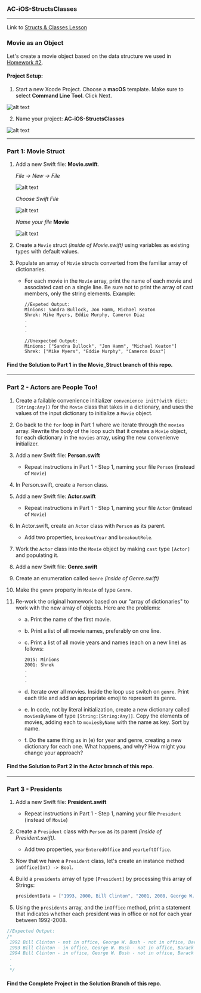 ### AC-iOS-StructsClasses

---

Link to [Structs & Classes Lesson](https://github.com/C4Q/AC3.2/blob/master/lessons/unit1/structs-and-classes/README.md)

### Movie as an Object

Let's create a movie object based on the data structure we used in [Homework #2](https://github.com/C4Q/AC3.2/blob/master/homework/week-2-homework.playground/Contents.swift). 

#### Project Setup:

1. Start a new Xcode Project.
 Choose a **macOS** template.
 Make sure to select **Command Line Tool**. Click Next.
 
 ![alt text](https://github.com/C4Q/AC-iOS-StructsClasses/blob/solution/images/Screeshot_Command%20Line%20Mac%20Project.png)

2. Name your project: **AC-iOS-StructsClasses**

 ![alt text](https://github.com/C4Q/AC-iOS-StructsClasses/blob/solution/images/Screenshot_Naming%20a%20Project.png)

 ---

### Part 1: Movie Struct

1. Add a new Swift file: **Movie.swift**. 

	*File -> New -> File*

	![alt text](https://github.com/C4Q/AC-iOS-StructsClasses/blob/solution/images/Screenshot_File%20New%20File.png)

	*Choose Swift File*

	![alt text](https://github.com/C4Q/AC-iOS-StructsClasses/blob/solution/images/Screenshot_Choose%20Swift%20Source%20File.png)

	*Name your file* **Movie**

	![alt text](https://github.com/C4Q/AC-iOS-StructsClasses/blob/solution/images/Screenshot_Naming%20A%20Swift%20File.png)

1. Create a `Movie` struct *(inside of Movie.swift)* using variables as existing types with default values.
1. Populate an array of `Movie` structs converted from the familiar array of dictionaries.
 	* For each movie in the `Movie` array, print the name of each movie and associated cast on a single line. Be sure not to print the array of cast members, only the string elements. Example:

 		```
 		//Expeted Output:
 		Minions: Sandra Bullock, Jon Hamm, Michael Keaton
 		Shrek: Mike Myers, Eddie Murphy, Cameron Diaz
 		.
 		.
 		.

 		//Unexpected Output:
 		Minions: ["Sandra Bullock", "Jon Hamm", "Michael Keaton"]
 		Shrek: ["Mike Myers", "Eddie Murphy", "Cameron Diaz"]
 		```

#### Find the Solution to Part 1 in the Movie_Struct branch of this repo.

---

### Part 2 - Actors are People Too!

1. Create a failable convenience initializer `convenience init?(with dict: [String:Any])` for the `Movie` class that takes in a dictionary, and uses the values of the input dictionary to initialize a `Movie` object.
1. Go back to the `for` loop in Part 1 where we iterate through the `movies` array. Rewrite the body of the loop such that it creates a `Movie` object, for each dictionary in the `movies` array, using the new convenienve initializer.
1. Add a new Swift file: **Person.swift** 
	* Repeat instructions in Part 1 - Step 1, naming your file `Person` (instead of `Movie`)
1. In Person.swift, create a `Person` class. 
1. Add a new Swift file: **Actor.swift** 
	* Repeat instructions in Part 1 - Step 1, naming your file `Actor` (instead of `Movie`)
1. In Actor.swift, create an `Actor` class with `Person` as its parent. 
	* Add two properties, `breakoutYear` and  `breakoutRole`. 
1. Work the `Actor` class into the `Movie` object by making `cast` type `[Actor]` and populating it.
1. Add a new Swift file: **Genre.swift**
1. Create an enumeration called `Genre` *(inside of Genre.swift)*
1. Make the `genre` property in `Movie` of type `Genre`.
1. Re-work the original homework based on our "array of dictionaries" to work with the new array of objects. Here are the problems:

	* a. Print the name of the first movie.

	* b. Print a list of all movie names, preferably on one line.

	* c. Print a list of all movie years and names (each on a new line) as follows:

		```
		2015: Minions
		2001: Shrek
		.
		.
		.
		```

	* d. Iterate over all movies. Inside the loop use switch on `genre`. Print each title and add an appropriate emoji to represent its genre.

	* e. In code, not by literal initialization, create a new dictionary called `moviesByName` of type `[String:[String:Any]]`. Copy the elements of movies, adding each to `moviesByName` with the name as key. Sort by name.

	* f. Do the same thing as in (e) for year and genre, creating a new dictionary for each one. What happens, and why? How might you change your approach?

#### Find the Solution to Part 2 in the Actor branch of this repo.

---

### Part 3 - Presidents

1. Add a new Swift file: **President.swift** 
	* Repeat instructions in Part 1 - Step 1, naming your file `President` (instead of `Movie`)
1. Create a `President` class with `Person` as its parent *(inside of President.swift)*. 
	* Add two properties, `yearEnteredOffice` and `yearLeftOffice`.
1. Now that we have a `President` class, let's create an instance method `inOffice(Int) -> Bool`.
1. Build a `presidents` array of type `[President]` by processing this array of Strings:

	```swift
	presidentData = ["1993, 2000, Bill Clinton", "2001, 2008, George W. Bush", "2009, 2016, Barack Obama"]
	```
	
1. Using the `presidents` array, and the `inOffice` method, print a statement that indicates whether each president was in office or not for each year between 1992-2008.

```swift
//Expected Output:
/*
 1992 Bill Clinton - not in office, George W. Bush - not in office, Barack Obama - not in office
 1993 Bill Clinton - in office, George W. Bush - not in office, Barack Obama - not in office
 1994 Bill Clinton - in office, George W. Bush - not in office, Barack Obama - not in office
 .
 .
 */
```

#### Find the Complete Project in the Solution Branch of this repo.


